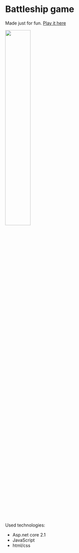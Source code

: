 # Battleship game

Made just for fun. [Play it here](http://www.seabattle.somee.com)

<a href="http://www.seabattle.somee.com"><img src="http://www.seabattle.somee.com/img/logo.png" width="40%"></a>

Used technologies:
  - Asp.net core 2.1
  - JavaScript
  - html/css
